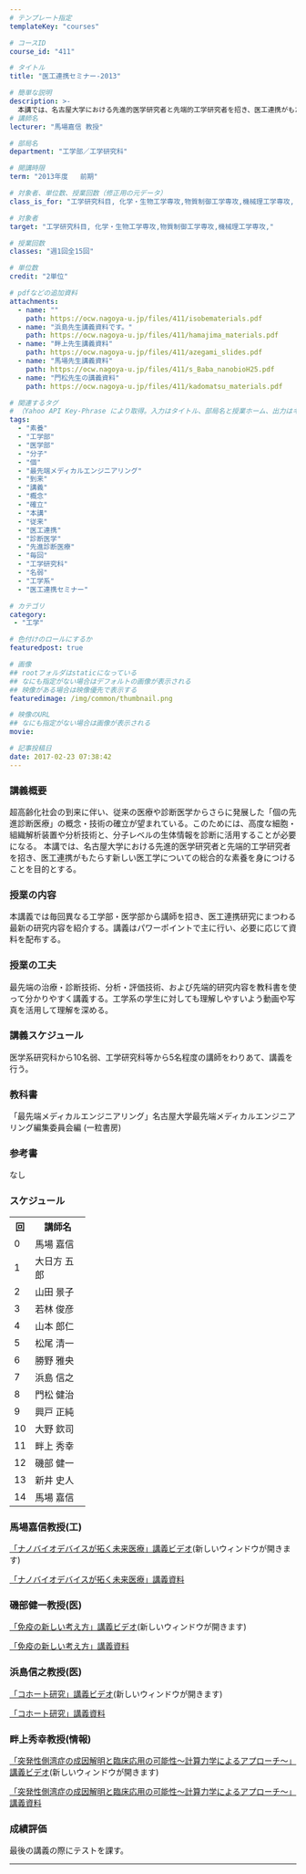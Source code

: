 ```yaml
---
# テンプレート指定
templateKey: "courses"

# コースID
course_id: "411"

# タイトル
title: "医工連携セミナー-2013"

# 簡単な説明
description: >-
  本講では、名古屋大学における先進的医学研究者と先端的工学研究者を招き、医工連携がもたらす新しい医工学についての総合的な素養を身につけることを目的とする。 ....
# 講師名
lecturer: "馬場嘉信 教授"

# 部局名
department: "工学部／工学研究科"

# 開講時限
term: "2013年度	前期"

# 対象者、単位数、授業回数（修正用の元データ）
class_is_for: "工学研究科目, 化学・生物工学専攻,物質制御工学専攻,機械理工学専攻, 2単位、週1回全15回"

# 対象者
target: "工学研究科目, 化学・生物工学専攻,物質制御工学専攻,機械理工学専攻,"

# 授業回数
classes: "週1回全15回"

# 単位数
credit: "2単位"

# pdfなどの追加資料
attachments:
  - name: "" 
    path: https://ocw.nagoya-u.jp/files/411/isobematerials.pdf
  - name: "浜島先生講義資料です。" 
    path: https://ocw.nagoya-u.jp/files/411/hamajima_materials.pdf
  - name: "畔上先生講義資料" 
    path: https://ocw.nagoya-u.jp/files/411/azegami_slides.pdf
  - name: "馬場先生講義資料" 
    path: https://ocw.nagoya-u.jp/files/411/s_Baba_nanobioH25.pdf
  - name: "門松先生の講義資料" 
    path: https://ocw.nagoya-u.jp/files/411/kadomatsu_materials.pdf

# 関連するタグ
# （Yahoo API Key-Phrase により取得。入力はタイトル、部局名と授業ホーム、出力はキーフレーズ（tags））
tags:
  - "素養"
  - "工学部"
  - "医学部"
  - "分子"
  - "個"
  - "最先端メディカルエンジニアリング"
  - "到来"
  - "講義"
  - "概念"
  - "確立"
  - "本講"
  - "従来"
  - "医工連携"
  - "診断医学"
  - "先進診断医療"
  - "毎回"
  - "工学研究科"
  - "名弱"
  - "工学系"
  - "医工連携セミナー"

# カテゴリ
category:
 - "工学"

# 色付けのロールにするか
featuredpost: true

# 画像
## rootフォルダはstaticになっている
## なにも指定がない場合はデフォルトの画像が表示される
## 映像がある場合は映像優先で表示する
featuredimage: /img/common/thumbnail.png

# 映像のURL
## なにも指定がない場合は画像が表示される
movie: 

# 記事投稿日
date: 2017-02-23 07:38:42
---
```


### 講義概要

超高齢化社会の到来に伴い、従来の医療や診断医学からさらに発展した「個の先進診断医療」の概念・技術の確立が望まれている。このためには、高度な細胞・組織解析装置や分析技術と、分子レベルの生体情報を診断に活用することが必要になる。 本講では、名古屋大学における先進的医学研究者と先端的工学研究者を招き、医工連携がもたらす新しい医工学についての総合的な素養を身につけることを目的とする。 

### 授業の内容

本講義では毎回異なる工学部・医学部から講師を招き、医工連携研究にまつわる最新の研究内容を紹介する。講義はパワーポイントで主に行い、必要に応じて資料を配布する。


### 授業の工夫

最先端の治療・診断技術、分析・評価技術、および先端的研究内容を教科書を使って分かりやすく講義する。工学系の学生に対しても理解しやすいよう動画や写真を活用して理解を深める。





### 講義スケジュール

医学系研究科から10名弱、工学研究科等から5名程度の講師をわりあて、講義を行う。 

### 教科書

「最先端メディカルエンジニアリング」名古屋大学最先端メディカルエンジニアリング編集委員会編 (一粒書房) 

### 参考書

なし


<h3>スケジュール</h3>
<table class="basic" width="475">
<tr>
<th width="20" class="center">回</th>
<th width="80" class="center">講師名</th>
</tr>
<tr>
<td width="20" class="center">0</td>
<td width="80" class="center">馬場 嘉信</td>
</tr>
<tr>
<td width="20" class="center">1</td>
<td width="80" class="center">大日方 五郎</td>
</tr>
<tr>
<td width="20" class="center">2</td>
<td width="80" class="center">山田 景子</td>
</tr>
<tr>
<td width="20" class="center">3</td>
<td width="80" class="center">若林 俊彦</td>
</tr>
<tr>
<td width="20" class="center">4</td>
<td width="80" class="center">山本 郎仁</td>
</tr>
<tr>
<td width="20" class="center">5</td>
<td width="80" class="center">松尾 清一</td>
</tr>
<tr>
<td width="20" class="center">6</td>
<td width="80" class="center">勝野 雅央</td>
</tr>
<tr>
<td width="20" class="center">7</td>
<td width="80" class="center">浜島 信之</td>
</tr>
<tr>
<td width="20" class="center">8</td>
<td width="80" class="center">門松 健治</td>
</tr>
<tr>
<td width="20" class="center">9</td>
<td width="80" class="center">興戸 正純</td>
</tr>
<tr>
<td width="20" class="center">10</td>
<td width="80" class="center">大野 欽司</td>
</tr>
<tr>
<td width="20" class="center">11</td>
<td width="80" class="center">畔上 秀幸</td>
</tr>
<tr>
<td width="20" class="center">12</td>
<td width="80" class="center">磯部 健一</td>
</tr>
<tr>
<td width="20" class="center">13</td>
<td width="80" class="center">新井 史人</td>
</tr>
<tr>
<td width="20" class="center">14</td>
<td width="80" class="center">馬場 嘉信</td>
</tr>
</table>


### 馬場嘉信教授(工)

 <a href="https://nuvideo.media.nagoya-u.ac.jp/embed/22942af3795691a309d4d17df65afd6f81715995"
target="blank">「ナノバイオデバイスが拓く未来医療」講義ビデオ</a>(新しいウィンドウが開きます) 

[「ナノバイオデバイスが拓く未来医療」講義資料](https://ocw.nagoya-u.jp/files/411/s_Baba_nanobioH25.pdf)  

### 磯部健一教授(医)

<a href="https://nuvideo.media.nagoya-u.ac.jp/embed/0720b7da55d407109d6599f89d083d5e0b70f894" target="blank">「免疫の新しい考え方」講義ビデオ</a>(新しいウィンドウが開きます) 

[「免疫の新しい考え方」講義資料](https://ocw.nagoya-u.jp/files/411/isobematerials.pdf)  

### 浜島信之教授(医)

<a href="https://nuvideo.media.nagoya-u.ac.jp/embed/955c98031d7a8124b5649ad92d8d9b85f83173fa" target="blank">「コホート研究」講義ビデオ</a>(新しいウィンドウが開きます) 

[「コホート研究」講義資料](https://ocw.nagoya-u.jp/files/411/hamajima_materials.pdf)  

### 畔上秀幸教授(情報)

<a href="https://nuvideo.media.nagoya-u.ac.jp/embed/899680c90f2887580aa430ce364247cb5bc1ad5c" target="blank">「突発性側湾症の成因解明と臨床応用の可能性〜計算力学によるアプローチ〜」講義ビデオ</a>(新しいウィンドウが開きます) 

[「突発性側湾症の成因解明と臨床応用の可能性〜計算力学によるアプローチ〜」講義資料](https://ocw.nagoya-u.jp/files/411/azegami_slides.pdf) 





### 成績評価

最後の講義の際にテストを課す。





-----